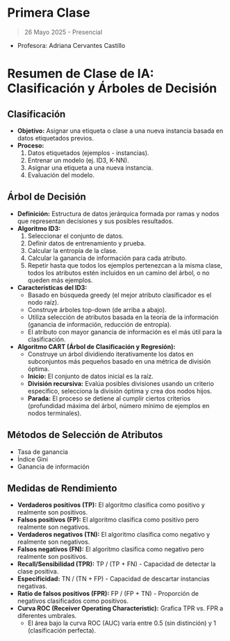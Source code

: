 # Primera Clase 
> 26 Mayo 2025 - Presencial 

- Profesora: Adriana Cervantes Castillo 

# Resumen de Clase de IA: Clasificación y Árboles de Decisión

## Clasificación

* **Objetivo:** Asignar una etiqueta o clase a una nueva instancia basada en datos etiquetados previos.
* **Proceso:**
    1.  Datos etiquetados (ejemplos - instancias).
    2.  Entrenar un modelo (ej. ID3, K-NN).
    3.  Asignar una etiqueta a una nueva instancia.
    4.  Evaluación del modelo.

## Árbol de Decisión

* **Definición:** Estructura de datos jerárquica formada por ramas y nodos que representan decisiones y sus posibles resultados.
* **Algoritmo ID3:**
    1.  Seleccionar el conjunto de datos.
    2.  Definir datos de entrenamiento y prueba.
    3.  Calcular la entropía de la clase.
    4.  Calcular la ganancia de información para cada atributo.
    5.  Repetir hasta que todos los ejemplos pertenezcan a la misma clase, todos los atributos estén incluidos en un camino del árbol, o no queden más ejemplos.
* **Características del ID3:**
    * Basado en búsqueda greedy (el mejor atributo clasificador es el nodo raíz).
    * Construye árboles top-down (de arriba a abajo).
    * Utiliza selección de atributos basada en la teoría de la información (ganancia de información, reducción de entropía).
    * El atributo con mayor ganancia de información es el más útil para la clasificación.
* **Algoritmo CART (Árbol de Clasificación y Regresión):**
    * Construye un árbol dividiendo iterativamente los datos en subconjuntos más pequeños basado en una métrica de división óptima.
    * **Inicio:** El conjunto de datos inicial es la raíz.
    * **División recursiva:** Evalúa posibles divisiones usando un criterio específico, selecciona la división óptima y crea dos nodos hijos.
    * **Parada:** El proceso se detiene al cumplir ciertos criterios (profundidad máxima del árbol, número mínimo de ejemplos en nodos terminales).

## Métodos de Selección de Atributos

* Tasa de ganancia
* Índice Gini
* Ganancia de información

## Medidas de Rendimiento

* **Verdaderos positivos (TP):** El algoritmo clasifica como positivo y realmente son positivos.
* **Falsos positivos (FP):** El algoritmo clasifica como positivo pero realmente son negativos.
* **Verdaderos negativos (TN):** El algoritmo clasifica como negativo y realmente son negativos.
* **Falsos negativos (FN):** El algoritmo clasifica como negativo pero realmente son positivos.
* **Recall/Sensibilidad (TPR):** TP / (TP + FN) - Capacidad de detectar la clase positiva.
* **Especificidad:** TN / (TN + FP) - Capacidad de descartar instancias negativas.
* **Ratio de falsos positivos (FPR):** FP / (FP + TN) - Proporción de negativos clasificados como positivos.
* **Curva ROC (Receiver Operating Characteristic):** Grafica TPR vs. FPR a diferentes umbrales.
    * El área bajo la curva ROC (AUC) varía entre 0.5 (sin distinción) y 1 (clasificación perfecta).










